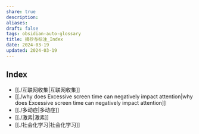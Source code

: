 ```yaml
---
share: true
description: 
aliases: 
draft: false
tags: obsidian-auto-glossary
title: 摘抄与标注_Index
date: 2024-03-19
updated: 2024-03-19
---
```

## Index
- [[./互联网收集|互联网收集]]
- [[./why does  Excessive screen time can negatively impact attention|why does  Excessive screen time can negatively impact attention]]
- [[./多动症|多动症]]
- [[./激素|激素]]
- [[./社会化学习|社会化学习]]